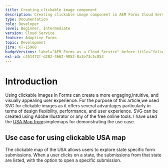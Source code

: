```yaml
---
title: Creating clickable image component
description: Creating clickable image component in AEM Forms Cloud Service
type: Documentation
role: Developer
level: Beginner, Intermediate
version: Cloud Service
feature: Adaptive Forms
topic: Development
jira: KT-15968
badgeVersions: label="AEM Forms as a Cloud Service" before-title="false"
exl-id: c451472f-d282-4662-9852-8a3e73c5c853
---
```

# Introduction

Using clickable images in Forms can create a more engaging,intuitive, and visually appealing user experience. For the purpose of this article,we used SVG for clickable images as it offers several advantages particularly in terms of design flexibility, performance, and user experience.
SVG can be created using Adobe Illustrator or any of the free online tools. I have used the [USA Map from](https://simplemaps.com/resources/svg-us)simplemaps for demonstrating the use case.

## Use case for using clickable USA map

The clickable map of the USA allows users to explore state specific form submissions. When a user clicks on a state, the submissions from that state are listed, with the option to open a specific submission.
